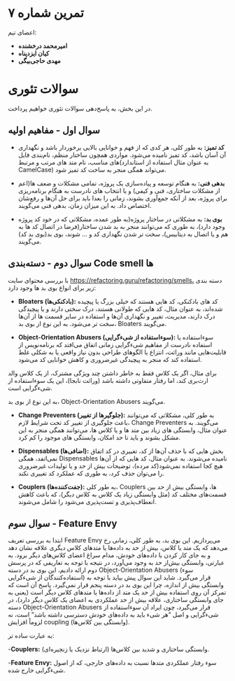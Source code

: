 # تمرین شماره ۷

اعضای تیم:

- **امیرمحمد درخشنده**
- **کیان ایزدپناه**
- **مهدی حاجی‌بیگی**

# سوالات تئوری

در این بخش، به پاسخ‌دهی سوالات تئوری خواهیم پرداخت.

## سوال اول - مفاهیم اولیه

- **کد تمیز:** به طور کلی، هر کدی که از فهم و خوانایی بالایی برخوردار باشد و نگهداری آن آسان باشد، کد تمیز نامیده می‌شود. مواردی همچون ساختار منظم، نام‌بندی فایل های مناسب، نام متد های مرتب و مرتبط(به عنوان مثال استفاده از استاندارد CamelCase) می‌تواند همگی منجر به ساخت کد تمیز شود.

- **بدهی فنی:** به هنگام توسعه و پیاده‌سازی یک پروژه، تمامی مشکلات و ضعف ها(اعم از مشکلات ساختاری، فنی و کیفی) و یا انتخاب های نادرست به هنگام برنامه‌ریزی برای پروژه، بعد از آنکه جمع‌آوری بشوند، زمانی را بعدا باید برای حل آن‌ها و رفع‌شان اختصاص داد. به این میزان زمان، بدهی فنی می‌گویند.

- **بوی بد:** به مشکلاتی در ساختار پروژه(به طور عمده، مشکلاتی که در خود کد پروژه وجود دارد)، به طوری که می‌توانند منجر به بد شدن ساختار(فرضا در اتصال کد ها به هم و یا اتصال به دیتابیس)، سخت تر شدن نگهداری کد و ... شوند، بوی بد(بوی بد کد) می‌گویند.

## سوال دوم - دسته‌بندی Code smell ها

با بررسی محتوای سایت https://refactoring.guru/refactoring/smells، دسته بندی زیر برای انواع بوی بد ها وجود دارد:

- **Bloaters (بادکنکی‌ها):** کد های بادکنکی، کد هایی هستند که خیلی بزرگ یا پیچیده شده‌اند، به عنوان مثال، کد هایی که طولانی هستند، درک سختی دارند و یا پیچیدگی درک دارند، مدیریت، تغییر و نگهداری آن‌ها و استفاده در سایر قسمت ها از آن‌ها سخت تر می‌شود. به این نوع از بوی بد، Bloaters می‌گویند.

- **Object-Orientation Abusers (سوءاستفاده از شیءگرایی):** سوءاستفاده یا استفاده نادرست از مفاهیم شیءگرایی زمانی اتفاق می‌افتد که برنامه‌نویس از قابلیت‌هایی مانند وراثت، انتزاع یا الگوهای طراحی بدون نیاز واقعی یا به شکلی غلط استفاده کند که منجر به پیچیدگی غیرضروری و کاهش خوانایی کد می‌شود.

برای مثال، اگر یک کلاس فقط به خاطر داشتن چند ویژگی مشترک، از یک کلاس والد ارث‌بری کند، اما رفتار متفاوتی داشته باشد (وراثت نابجا)، این یک سوءاستفاده از شیءگرایی است.

به این نوع از بوی بد، Object-Orientation Abusers می‌گویند.

- **Change Preventers (جلوگیرها از تغییر):** به طور کلی، مشکلاتی که می‌توانند باعث جلوگیری از تغییر کد تحت شرایط لازم، Change Preventers می‌گویند. به عنوان مثال، وابستگی های زیاد بین متد ها و یا کلاس ها، می‌توانند همگی منجر به این مشکل بشوند و باید تا حد امکان، وابستگی های موجود را کم کرد.

- **Dispensables (اضافی‌ها):** بخش هایی که با حذف آن‌ها از کد، تغییری در کد اتفاق نمی‌اتفد، همگی Dispensables نامیده می‌شوند. به عنوان مثال، کد هایی که از آن‌ها هیچ کجا استفاده نمی‌شود(کد مرده)، توضیحات بیش از حد و یا تولیدات غیرضروری را می‌توان حذف کرد، به طوری که عملکرد کد تغییری نکند.

- **Couplers (جفت‌کننده‌ها):** به طور کلی، Couplers ها، وابستگی بیش از حد بین قسمت‌های مختلف کد (مثل وابستگی زیاد یک کلاس به کلاس دیگر)، که باعث کاهش انعطاف‌پذیری و تست‌پذیری می‌شود را شامل می‌شوند.

## سوال سوم - Feature Envy

ابتدا به بررسی تعریف Feature Envy می‌پردازیم. این بوی بد، به طور کلی، زمانی رخ می‌دهد که یک متد یا کلاس، بیش از حد به داده‌ها یا متدهای کلاس دیگری علاقه نشان دهد و به جای کار کردن با داده‌های خودش، مدام سراغ اعضای کلاس‌های دیگر برود. به عبارتی، وابستگی بیش‌از حد به وجود می‌آورد، در نتیجه با توجه به تعاریفی که در پرسش دوم ارائه دادیم، این بوی بد در دسته Object-Orientation Abusers (سوء استفاده‌کنندگان از شیءگرایی) قرار می‌گیرد. شاید این سوال پیش بیاید با توجه به وابستگی بیش از اندازه، چرا این بوی بد در دسته پنجم قرار نمی‌گیرد. پاسخ آن است که تمرکز آن روی استفاده بیش از حد یک متد از داده‌ها یا متدهای کلاس دیگر است (یعنی به جای وابستگی ساختاری، علاقه بیش از حد عملکردی به اعضای یک کلاس دیگر دارد)، در دسته Object-Orientation Abusers قرار می‌گیرد، چون ایراد آن سوءاستفاده از شیءگرایی و اصل “هر شیء باید به داده‌های خودش دسترسی داشته باشد” است، نه لزوماً افزایش coupling (وابستگی بین کلاس‌ها).

به عبارت ساده تر:

-**Couplers:** وابستگی ساختاری و شدید بین کلاس‌ها (ارتباط نزدیک یا زنجیره‌ای).

-**Feature Envy:** سوء رفتار عملکردی متدها نسبت به داده‌های خارجی، که از اصول شیءگرایی خارج شده.
